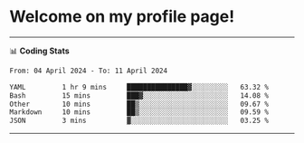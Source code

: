 # Welcome on my profile page!
<!-- print(("dralla"[::-1]+"s").capitalize()) -->

<!-- ---
👨🏻‍💻 **Busy With**
* Learning new Skills.
* Building small Projects.
* Being helpful. -->

---
📊 **Coding Stats**
<!--START_SECTION:waka-->

```txt
From: 04 April 2024 - To: 11 April 2024

YAML         1 hr 9 mins     ███████████████▓░░░░░░░░░   63.32 %
Bash         15 mins         ███▓░░░░░░░░░░░░░░░░░░░░░   14.08 %
Other        10 mins         ██▒░░░░░░░░░░░░░░░░░░░░░░   09.67 %
Markdown     10 mins         ██▒░░░░░░░░░░░░░░░░░░░░░░   09.59 %
JSON         3 mins          ▓░░░░░░░░░░░░░░░░░░░░░░░░   03.25 %
```

<!--END_SECTION:waka-->
---
